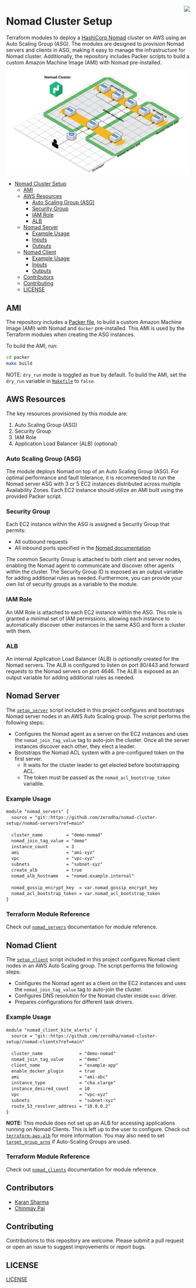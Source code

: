 <a href="https://zerodha.tech"><img src="https://zerodha.tech/static/images/github-badge.svg" align="right" /></a>

# Nomad Cluster Setup

Terraform modules to deploy a [HashiCorp Nomad]((https://www.nomadproject.io/)) cluster on AWS using an Auto Scaling Group (ASG). The modules are designed to provision Nomad servers and clients in ASG, making it easy to manage the infrastructure for Nomad cluster. Additionally, the repository includes Packer scripts to build a custom Amazon Machine Image (AMI) with Nomad pre-installed.

![Nomad architecture](./docs/architecture.png)

- [Nomad Cluster Setup](#nomad-cluster-setup)
  - [AMI](#ami)
  - [AWS Resources](#aws-resources)
    - [Auto Scaling Group (ASG)](#auto-scaling-group-asg)
    - [Security Group](#security-group)
    - [IAM Role](#iam-role)
    - [ALB](#alb)
  - [Nomad Server](#nomad-server)
    - [Example Usage](#example-usage)
    - [Inputs](#inputs)
    - [Outputs](#outputs)
  - [Nomad Client](#nomad-client)
    - [Example Usage](#example-usage-1)
    - [Inputs](#inputs-1)
    - [Outputs](#outputs-1)
  - [Contributors](#contributors)
  - [Contributing](#contributing)
  - [LICENSE](#license)

## AMI

The repository includes a [Packer file](./packer/ami.pkr.hcl), to build a custom Amazon Machine Image (AMI) with Nomad and `docker` pre-installed. This AMI is used by the Terraform modules when creating the ASG instances.

To build the AMI, run:

```bash
cd packer
make build
```

NOTE: `dry_run` mode is toggled as true by default. To build the AMI, set the `dry_run` variable in [`Makefile`](./packer/Makefile) to `false`.

## AWS Resources

The key resources provisioned by this module are:

1. Auto Scaling Group (ASG)
2. Security Group
3. IAM Role
4. Application Load Balancer (ALB) (optional)

### Auto Scaling Group (ASG)

The module deploys Nomad on top of an Auto Scaling Group (ASG). For optimal performance and fault tolerance, it is recommended to run the Nomad server ASG with 3 or 5 EC2 instances distributed across multiple Availability Zones. Each EC2 instance should utilize an AMI built using the provided Packer script.

### Security Group

Each EC2 instance within the ASG is assigned a Security Group that permits:

- All outbound requests
- All inbound ports specified in the [Nomad documentation](https://developer.hashicorp.com/nomad/docs/install/production/requirements#ports-used)

The common Security Group is attached to both client and server nodes, enabling the Nomad agent to communicate and discover other agents within the cluster. The Security Group ID is exposed as an output variable for adding additional rules as needed. Furthermore, you can provide your own list of security groups as a variable to the module.

### IAM Role

An IAM Role is attached to each EC2 instance within the ASG. This role is granted a minimal set of IAM permissions, allowing each instance to automatically discover other instances in the same ASG and form a cluster with them.

### ALB

An internal Application Load Balancer (ALB) is _optionally_ created for the Nomad servers. The ALB is configured to listen on port 80/443 and forward requests to the Nomad servers on port 4646. The ALB is exposed as an output variable for adding additional rules as needed.

## Nomad Server

The [`setup_server`](./modules/nomad-servers/scripts/setup_server.tftpl.sh) script included in this project configures and bootstraps Nomad server nodes in an AWS Auto Scaling group. The script performs the following steps:

- Configures the Nomad agent as a server on the EC2 instances and uses the `nomad_join_tag_value` tag to auto-join the cluster. Once all the server instances discover each other, they elect a leader.
- Bootstraps the Nomad ACL system with a pre-configured token on the first server.
  - It waits for the cluster leader to get elected before bootstrapping ACL.
  - The token must be passed as the `nomad_acl_bootstrap_token` variable.

### Example Usage

```hcl
module "nomad_servers" {
  source = "git::https://github.com/zerodha/nomad-cluster-setup//nomad-servers?ref=main"

  cluster_name         = "demo-nomad"
  nomad_join_tag_value = "demo"
  instance_count       = 3
  ami                  = "ami-xyz"
  vpc                  = "vpc-xyz"
  subnets              = "subnet-xyz"
  create_alb           = true
  nomad_alb_hostname   = "nomad.example.internal"

  nomad_gossip_encrypt_key  = var.nomad_gossip_encrypt_key
  nomad_acl_bootstrap_token = var.nomad_acl_bootstrap_token
}
```

### Terraform Module Reference

Check out [`nomad_servers`](./modules/nomad-servers/README.mkdn) documentation for module reference.

## Nomad Client

The [`setup_client`](./modules/nomad-clients/scripts/setup_client.tftpl.sh) script included in this project configures Nomad client nodes in an AWS Auto Scaling group. The script performs the following steps:

- Configures the Nomad agent as a client on the EC2 instances and uses the `nomad_join_tag_value` tag to auto-join the cluster.
- Configures DNS resolution for the Nomad cluster inside `exec` driver.
- Prepares configurations for different task drivers.

### Example Usage

```hcl
module "nomad_client_kite_alerts" {
  source = "git::https://github.com/zerodha/nomad-cluster-setup//nomad-clients?ref=main"

  cluster_name              = "demo-nomad"
  nomad_join_tag_value      = "demo"
  client_name               = "example-app"
  enable_docker_plugin      = true
  ami                       = "ami-abc"
  instance_type             = "c6a.xlarge"
  instance_desired_count    = 10
  vpc                       = "vpc-xyz"
  subnets                   = "subnet-xyz"
  route_53_resolver_address = "10.0.0.2"
}
```

**NOTE:** This module does not set up an ALB for accessing applications running on Nomad Clients. This is left up to the user to configure. Check out [`terraform-aws-alb`](https://github.com/terraform-aws-modules/terraform-aws-alb) for more information. You may also need to set [`target_group_arns`](./modules/nomad-clients#input_target_group_arns) if Auto-Scaling Groups are used.

### Terraform Module Reference

Check out [`nomad_clients`](./modules/nomad-clients/README.mkdn) documentation for module reference.

## Contributors

- [Karan Sharma](https://github.com/mr-karan)
- [Chinmay Pai](https://github.com/thunderbottom)


## Contributing

Contributions to this repository are welcome. Please submit a pull request or open an issue to suggest improvements or report bugs.


## LICENSE

[LICENSE](./LICENSE)
